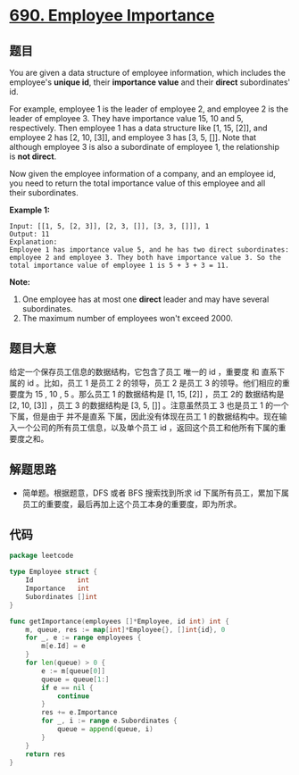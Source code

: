 # [690. Employee Importance](https://leetcode.com/problems/employee-importance/)

## 题目

You are given a data structure of employee information, which includes the employee's **unique id**, their **importance value** and their **direct** subordinates' id.

For example, employee 1 is the leader of employee 2, and employee 2 is the leader of employee 3. They have importance value 15, 10 and 5, respectively. Then employee 1 has a data structure like [1, 15, [2]], and employee 2 has [2, 10, [3]], and employee 3 has [3, 5, []]. Note that although employee 3 is also a subordinate of employee 1, the relationship is **not direct**.

Now given the employee information of a company, and an employee id, you need to return the total importance value of this employee and all their subordinates.

**Example 1:**

```
Input: [[1, 5, [2, 3]], [2, 3, []], [3, 3, []]], 1
Output: 11
Explanation:
Employee 1 has importance value 5, and he has two direct subordinates: employee 2 and employee 3. They both have importance value 3. So the total importance value of employee 1 is 5 + 3 + 3 = 11.
```

**Note:**

1. One employee has at most one **direct** leader and may have several subordinates.
2. The maximum number of employees won't exceed 2000.

## 题目大意

给定一个保存员工信息的数据结构，它包含了员工 唯一的 id ，重要度 和 直系下属的 id 。比如，员工 1 是员工 2 的领导，员工 2 是员工 3 的领导。他们相应的重要度为 15 , 10 , 5 。那么员工 1 的数据结构是 [1, 15, [2]] ，员工 2的 数据结构是 [2, 10, [3]] ，员工 3 的数据结构是 [3, 5, []] 。注意虽然员工 3 也是员工 1 的一个下属，但是由于 并不是直系 下属，因此没有体现在员工 1 的数据结构中。现在输入一个公司的所有员工信息，以及单个员工 id ，返回这个员工和他所有下属的重要度之和。

## 解题思路

- 简单题。根据题意，DFS 或者 BFS 搜索找到所求 id 下属所有员工，累加下属员工的重要度，最后再加上这个员工本身的重要度，即为所求。

## 代码

```go
package leetcode

type Employee struct {
	Id           int
	Importance   int
	Subordinates []int
}

func getImportance(employees []*Employee, id int) int {
	m, queue, res := map[int]*Employee{}, []int{id}, 0
	for _, e := range employees {
		m[e.Id] = e
	}
	for len(queue) > 0 {
		e := m[queue[0]]
		queue = queue[1:]
		if e == nil {
			continue
		}
		res += e.Importance
		for _, i := range e.Subordinates {
			queue = append(queue, i)
		}
	}
	return res
}
```